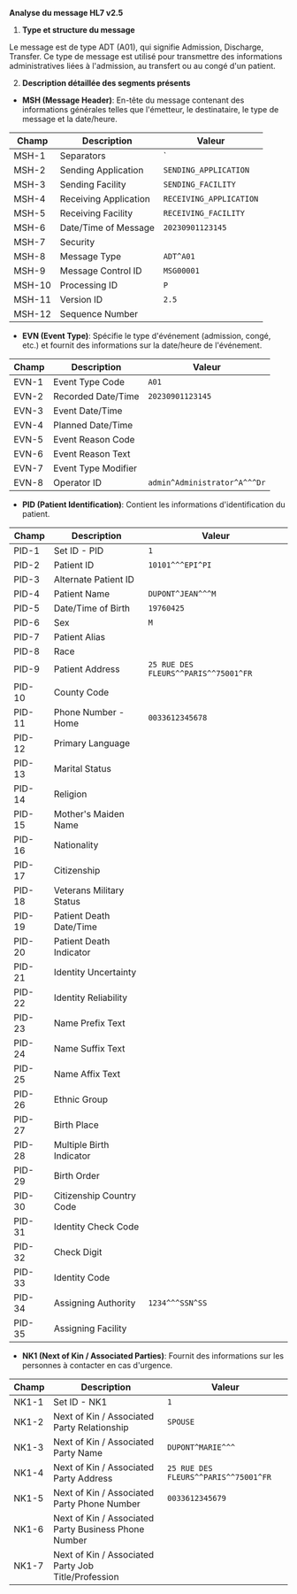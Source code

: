 **Analyse du message HL7 v2.5**

1. **Type et structure du message**

Le message est de type ADT (A01), qui signifie Admission, Discharge, Transfer. Ce type de message est utilisé pour transmettre des informations administratives liées à l'admission, au transfert ou au congé d'un patient.

2. **Description détaillée des segments présents**

- **MSH (Message Header)**: En-tête du message contenant des informations générales telles que l'émetteur, le destinataire, le type de message et la date/heure.

| Champ | Description | Valeur |
| --- | --- | --- |
| MSH-1 | Separators | `|^~\\&|` |
| MSH-2 | Sending Application | `SENDING_APPLICATION` |
| MSH-3 | Sending Facility | `SENDING_FACILITY` |
| MSH-4 | Receiving Application | `RECEIVING_APPLICATION` |
| MSH-5 | Receiving Facility | `RECEIVING_FACILITY` |
| MSH-6 | Date/Time of Message | `20230901123145` |
| MSH-7 | Security |  |
| MSH-8 | Message Type | `ADT^A01` |
| MSH-9 | Message Control ID | `MSG00001` |
| MSH-10 | Processing ID | `P` |
| MSH-11 | Version ID | `2.5` |
| MSH-12 | Sequence Number |  |

- **EVN (Event Type)**: Spécifie le type d'événement (admission, congé, etc.) et fournit des informations sur la date/heure de l'événement.

| Champ | Description | Valeur |
| --- | --- | --- |
| EVN-1 | Event Type Code | `A01` |
| EVN-2 | Recorded Date/Time | `20230901123145` |
| EVN-3 | Event Date/Time |  |
| EVN-4 | Planned Date/Time |  |
| EVN-5 | Event Reason Code |  |
| EVN-6 | Event Reason Text |  |
| EVN-7 | Event Type Modifier |  |
| EVN-8 | Operator ID | `admin^Administrator^A^^^Dr` |

- **PID (Patient Identification)**: Contient les informations d'identification du patient.

| Champ | Description | Valeur |
| --- | --- | --- |
| PID-1 | Set ID - PID | `1` |
| PID-2 | Patient ID | `10101^^^EPI^PI` |
| PID-3 | Alternate Patient ID |  |
| PID-4 | Patient Name | `DUPONT^JEAN^^^M` |
| PID-5 | Date/Time of Birth | `19760425` |
| PID-6 | Sex | `M` |
| PID-7 | Patient Alias |  |
| PID-8 | Race |  |
| PID-9 | Patient Address | `25 RUE DES FLEURS^^PARIS^^75001^FR` |
| PID-10 | County Code |  |
| PID-11 | Phone Number - Home | `0033612345678` |
| PID-12 | Primary Language |  |
| PID-13 | Marital Status |  |
| PID-14 | Religion |  |
| PID-15 | Mother's Maiden Name |  |
| PID-16 | Nationality |  |
| PID-17 | Citizenship |  |
| PID-18 | Veterans Military Status |  |
| PID-19 | Patient Death Date/Time |  |
| PID-20 | Patient Death Indicator |  |
| PID-21 | Identity Uncertainty |  |
| PID-22 | Identity Reliability |  |
| PID-23 | Name Prefix Text |  |
| PID-24 | Name Suffix Text |  |
| PID-25 | Name Affix Text |  |
| PID-26 | Ethnic Group |  |
| PID-27 | Birth Place |  |
| PID-28 | Multiple Birth Indicator |  |
| PID-29 | Birth Order |  |
| PID-30 | Citizenship Country Code |  |
| PID-31 | Identity Check Code |  |
| PID-32 | Check Digit |  |
| PID-33 | Identity Code |  |
| PID-34 | Assigning Authority | `1234^^^SSN^SS` |
| PID-35 | Assigning Facility |  |

- **NK1 (Next of Kin / Associated Parties)**: Fournit des informations sur les personnes à contacter en cas d'urgence.

| Champ | Description | Valeur |
| --- | --- | --- |
| NK1-1 | Set ID - NK1 | `1` |
| NK1-2 | Next of Kin / Associated Party Relationship | `SPOUSE` |
| NK1-3 | Next of Kin / Associated Party Name | `DUPONT^MARIE^^^` |
| NK1-4 | Next of Kin / Associated Party Address | `25 RUE DES FLEURS^^PARIS^^75001^FR` |
| NK1-5 | Next of Kin / Associated Party Phone Number | `0033612345679` |
| NK1-6 | Next of Kin / Associated Party Business Phone Number |  |
| NK1-7 | Next of Kin / Associated Party Job Title/Profession |  |
